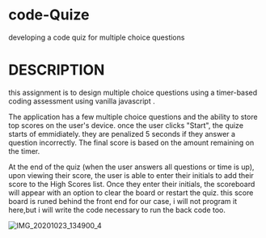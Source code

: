 # code-Quize
developing a code quiz for multiple choice questions

<h1>DESCRIPTION</h1>

this assignment is to design multiple choice questions 
using a timer-based coding assessment using vanilla javascript .

The application has a few multiple choice questions and the ability to store top scores on the user's device. once the user clicks "Start", the quize starts of emmidiately. they are penalized 5 seconds if they answer a question incorrectly. The final score is based on the amount remaining on the timer.

At the end of the quiz (when the user answers all questions or time is up), upon viewing their score, the user is able to enter their initials to add their score to the High Scores list. Once they enter their initials, the scoreboard will appear with an option to clear the board or restart the quiz.
this score board is runed behind the front end for our case, i will not program it here,but i will write the code necessary to run the back code too.


![IMG_20201023_134900_4](https://user-images.githubusercontent.com/71171928/97082557-798d9680-1602-11eb-888a-af161da299b0.jpg)
